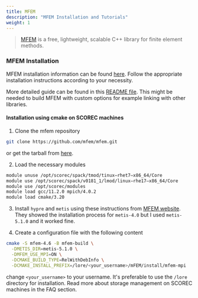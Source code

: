 ```yaml
---
title: MFEM
description: "MFEM Installation and Tutorials"
weight: 1
---
```


>[MFEM](mfem.org) is a free, lightweight, scalable C++ library for finite element methods.

### MFEM Installation
MFEM installation information can be found [here](https://mfem.org/building/). Follow the appropriate installation instructions according to your necessity.

More detailed guide can be found in this [README file](https://github.com/mfem/mfem/blob/master/INSTALL). This might be needed to build MFEM with custom options for example linking with other libraries.

#### Installation using cmake on SCOREC machines
1. Clone the mfem repository
```bash
git clone https://github.com/mfem/mfem.git
```
or get the tarball from [here](https://mfem.org/#:~:text=based%20on%20MFEM.-,Latest%20Release,-New%20features%20%E2%94%8A).

2. Load the necessary modules
```bash
module unuse /opt/scorec/spack/tmod/tinux—rhet7—x86_64/Core
module use /opt/scorec/spack/v0181_1/lmod/linux—rhe17—x86_64/Core
module use /opt/scorec/modules
module load gcc/11.2.0 mpich/4.0.2
module load cmake/3.20
```
3. Install `hypre` and `metis` using these instructions from [MFEM website](https://mfem.org/building/#:~:text=Build%20hypre%3A,instructions%20below.). They showed the installation process for `metis-4.0`
but I used `metis-5.1.0` and it worked fine.

4. Create a configuration file with the following content
```bash
cmake -S mfem-4.6 -B mfem-build \
  -DMETIS_DIR=metis-5.1.0 \
  -DMFEM_USE_MPI=ON \
  -DCMAKE_BUILD_TYPE=RelWithDebInfo \
  -DCMAKE_INSTALL_PREFIX=/lore/<your_username>/mFEM/install/mfem-mpi
```
change `<your_username>` to your username. It's preferable to use the `/lore` directory for installation.
Read more about storage management on SCOREC machines in the FAQ section.